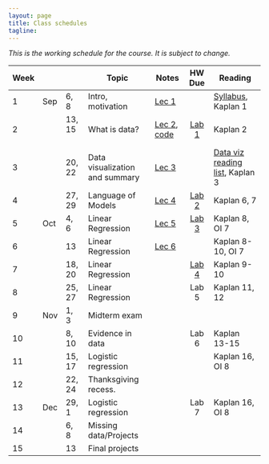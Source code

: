 ```yaml
---
layout: page
title: Class schedules
tagline: 
---
```



*This is the working schedule for the course. It is subject to change.*


Week |       |     | Topic   | Notes | HW Due | Reading
---- | ----- | --- | ------- | ----- |:------:| -------
 1   | Sep | 6, 8  | Intro, motivation | [Lec 1](../assets/lectures/lecture1-intro-regression/lecture1-intro-regression.pdf) | | [Syllabus](../assets/syllabus/data-stories-reich-syllabus.pdf), Kaplan 1
 2   |     | 13, 15  &nbsp;| What is data? | [Lec 2](../assets/lectures/lecture2-what-is-data/lecture2-what-is-data.pdf), [code](../assets/lectures/lecture2-what-is-data/sampling-code.R) | [Lab 1](../assets/labs/lab1-data/lab1-data.pdf) | Kaplan 2
 3   |     | 20, 22 | Data visualization and summary | [Lec 3](../assets/lectures/lecture3-data-viz/lecture3-data-viz.pdf) | | [Data viz reading list](data-viz-reading-list.html), Kaplan 3
 4   |     | 27, 29 | Language of Models | [Lec 4](../assets/lectures/lecture4-models/lecture4-model-language.pdf)  | [Lab 2](../assets/labs/lab2-blog/lab2-blog.pdf) |  Kaplan 6, 7
 5   | Oct | 4, 6   | Linear Regression | [Lec 5](../assets/lectures/lecture5-slr/lecture5-slr.pdf) | [Lab 3](../assets/labs/lab3-random/lab3-random.pdf) | Kaplan 8, OI 7 
 6   |     | 13     | Linear Regression | [Lec 6](../assets/lectures/lecture6-mlr/lecture6-mlr.pdf) |  |  Kaplan 8-10, OI 7
 7   |     | 18, 20 | Linear Regression |  | [Lab 4](../assets/labs/lab4-regress/lab4-regress.pdf) | Kaplan 9-10
 8   |     | 25, 27 | Linear Regression |  | Lab 5 |  Kaplan 11, 12 
 9   | Nov | 1, 3   | Midterm exam |  | | 
 10  |     | 8, 10  | Evidence in data |  | Lab 6 | Kaplan 13-15
 11  |     | 15, 17 | Logistic regression | |  | Kaplan 16, OI 8
 12  |     | 22, 24 | Thanksgiving recess. | |  |
 13  | Dec | 29, 1  | Logistic regression |  | Lab 7 | Kaplan 16, OI 8 
 14  |     | 6, 8   | Missing data/Projects |  | | 
 15  |     | 13     | Final projects | | | 


 
<!--

Principles_of_Analytic_Graphs
Exploratory_Graphs
Graphics_Devices_in_R
Plotting_Systems
Base_Plotting_System
Lattice_Plotting_System
Working_with_Colors
GGPlot2_Part1
GGPlot2_Part2
GGPlot2_Extras
Hierarchical_Clustering
K_Means_Clustering
Dimension_Reduction
Clustering_Example
CaseStudy


HW Idea: Each week a student presents a data story from a blog.

Week 1 & Introduction, motivation, and overview \\
 Reading: Kaplan 1
 Tues: course intro, intro regression slides, intro swirl
 Thurs: wits and wagers, course technology introduction, including intro to R

 
Week 2 & Understanding and visualizing data \\
 Reading: Data visualization papers: Messing
 Swirl: 
 Tues: Viz principles and examples
   http://www.pnas.org/content/112/16/4999.figures-only
   https://aje.oxfordjournals.org/content/176/8/726.full?sid=ef166df2-28ea-42da-8b82-d3a3984f9f3e
   https://aje.oxfordjournals.org/content/161/6/585.full?sid=ef166df2-28ea-42da-8b82-d3a3984f9f3e
 Thurs: Visualizing big data lecture
Week 3 & The Language of Models\\
Week 4 & Model formulas and coefficients\\
Week 5 & Fitting models to data\\
Week 6 & Confidence and uncertainty in models\\
Week 7 & Midterm review and exam\\
Week 8 & Logistic Regression\\
Week 9 & Poisson Regression\\
Week 10 & Smooth splines\\
Week 11 & Case study: NHANES dataset\\
Week 12 & Case study: NCHS dataset\\
Week 13 & Case study: Infant Health\\
Week 14 & Final projects
-->




<!-- Detailed schedules
 Week 1:
 Tuesday: Wits and Wagers, course introduction, lecture 1: what regression can and can't do 
 Thursday: course technology overview (knitr/RMarkdown, ggplot2, git), Lecture 2: SLR- least squares and geometry of regression
 
 Week 2:
 Tuesday: Snow day! 
 Thursday: WW, lecture 2: SLR - least squares and geometry of regression, lab 1
 
 Week 3: 
 Tuesday: quiz, Lecture 3: SLR - ANOVA , WW
 Thursday: show new reading section on website, Review HW problems 1: simpson's paradox, 2: including inline results in RMarkdown, Lecture 4: MLR intro, MLR lab2
 
 Week 4:
Tuesday: Lecture 5, NHANES analysis
Thursday: NHANES analysis, Lecture 6

Week 5: 
Thursday: Lecture 7, review of NHANES analyses 

Week 6:
Tuesday: MAP evaluation, Review of Lab 3 questions, Lecture 8, FWER in-class exercise
Thursday: WW, Lab 3/HW5 go over of tables, special topics lecture on simulations

Week 7:
Tues: review simulation homework ideas, model checking lecture
Thurs: review simulation homework results, model selection lecture

Week 8:
Tues: Quiz, W&W, open lab time
Thurs: Lecture on interactions

--- SPRING BREAK -- 

Week 9: 
Tues: WW, splines lecture, project overview
Thurs: covariate resampling(?)

Week 10: 
Tues: WW, missing data lecture
Thurs: Logistic regression

Week 11: 
Tues: Project workday (no professor)
Thurs: Longitudinal data, assign data visualization reading and finding an example

Week 12: 
Tues: Data visualization go-through and discussion.
Thurs: Longitudinal data lab, project work

brainstorm: what are inputs/outputs for backwards selection function?, 
 
 exercise: run a simulation studying the method of backwards selection based on p-value (step 1: write a function to perform backwards selection, step 2: simulate data, step 3: run backwards selection on simulated data)
 
 
 lab: analyze NHANES dataset 
 
  -->



<!--
#### Class 1 (Jan 21): Course Introduction 
_Activities_

* quiz: wits and wagers
* syllabus go-through, GitHub introduction
* in-class computer discussion
* class discussion: look at visualizations 
* Small group discussions
  * principles of effective data visualization
  * how to best collect WnW data
* Big group discussion/wrap-up

_Homework_

* Problem Set 1: Due Thursday, 2/13/2014 (by the beginning of class)
* Create GitHub account, pull course repo into a directory on your machine. For instructions, see [this video](http://www.youtube.com/watch?v=YxZ8J2rqhEM).
* Read through the syllabus
* Take [CAOS test](https://apps3.cehd.umn.edu/artist/user/scale_select.html)

#### Class 2 (Jan 23): Introduction to Regression
_Activites_

* introduction to ggplot2 (15 min)
* small groups: establish 5 specific criteria for creating good data visualizations (10 min)
* big group: consensus criteria (15 min)
* mini-lecture: introduction to regression (30 min)

_Homework_

* Problem Set 1: Due Thursday, 2/13/2014 (by the beginning of class)
* Create a short reproducible document (using knitr) that describes the basic structure of a dataset and summarizes some key features of the data using a few key tables and figures. Choose a dataset from [these datasets](http://biostat.mc.vanderbilt.edu/wiki/Main/DataSets) or the ones in the class Google Drive. If your dataset has a lot of variables, focus on a subset of them -- less than 6 or so -- for the purposes of this exercise. Your write-up should answer the following questions:
  * What is the background/context for this data? 
  * How many observations are there?
  * What is the unit of observation?
  * Is there any missing data? If so, are there patterns to the missingness?
  * What are the key variables and what do their distributions look like?
  * Is there a pair of variables that might work well for a Simple Linear Regression? (You don't necessarily need to run one, but you could.)
  * Are there any obvious outliers in the data?

#### Class 3 (Jan 28): Geometry of regression and least squares
_Activities_

* homework discussion/questions (10 min)
* warm-ups (10 min)
* mini-lecture: least squares and geometry of regression (30 min)
* lab: OpenIntro Lab 7. (20 min)
* exercise: Everyone make a guess at minimal RSS after three tries with the plot_ss(). Take averages in groups. Compare to minimal RSS based on summary(lm()) output.

_Homework_

* Problem Set 1: Due Thursday, 2/13/2014 (by the beginning of class)
* Add one or two simple linear regressions to your dataset write-up. 
* Finish OpenIntro Lab 7.
* Install the HSAUR2 package, read up on and explore the BtheB dataset (hint: ``?BtheB``). Be prepared to describe the dataset and answer questions about it in next class.

#### Class 4 (Jan 30): Hands-on SLR practice 
_Activities_

* warm-ups (10 min)
* introductions (5 min)
* OpenIntro lab 7 questions (5 min)
* More dataset descriptions/results, including BtheB (5 min)
* small groups: Formulate and fit a reasonable SLR model to BtheB dataset. (30 min)
* whole class: Present regressions. Talk about different model formulations and results. (15 min)

_Homework_

* Problem Set 1: Due Thursday, 2/13/2014 (by the beginning of class)
* In your small groups, create a write-up for a simple analysis of the BtheB dataset. Each group should create a repository on GitHub for their analysis. The .Rnw or .Rmd file that you use should be in that repository and every member of the group should have at least one commit or push to the repository before the next class. (You should not commit any additional files, like the .aux files from LaTeX compiling, just the files that are needed to comile your analysis.) Here is a minimal list of things that should be included in your write-up. I encourage you to push beyond just this list, however. 
  * A few sentences of background/context for the BtheB dataset.
  * A quantitative and/or visual description of what variables you chose to use for your analysis, along with a hypothesis (or two) that you will be testing.
  * A description of the characteristics of the missing data (including a figure if needed) and a statement and justification as to whether your group is concerned about the missingness having an impact on your analysis.
  * Results, with interpretation, of output from an SLR model. We haven't discussed yet using binary predictors or X variables, but feel free to include them. The interpretation is very similar. "For a one unit change in X, ..."
* Read [this description](http://nicercode.github.io/guides/functions/) of how to write and use functions in R.

#### Class 5 (Feb 4): R^2, ANOVA
_Activities_

* warm-ups (10 min)
* lecture: SLR final concepts (40 min)
* writing functions in R (15 min)

_Homework_

* Problem Set 1: Due Thursday, 2/13/2014 (by the beginning of class)
* Create a "slr()" R function that takes x and y vectors and outputs a list with two objects: (1) a fitted lm() object and (2) by-hand betas (calculated by likelihood or formulae). Try to write this as a function, but if you have trouble, then just write it as a few lines of R code and create an object as described.
* Use this new slr() function/code to refit the SLR models in your dataset writeup. Compare the results and make sure they are returning the same thing. 

#### Class 6 (Feb 6): Version control
_Activities_

* warm ups (15 min)
* demo: GitHub and RStudio demo (10 min)
* small groups: compare slr() functions from homework. summarize similarities and differences in approaches. Was there a consensus "best" approach? (20 min)

_Homework_

* Problem Set 1: Due Thursday, 2/13/2014 (by the beginning of class)

#### Class 7 (Feb 11): MLR interpretations
_Activities_

* warm ups: wits and wagers (15 min)
* small groups: collecting data on wits and wagers (10 min)
* homework update
* MLR coefficient interpretation and matrix notation (20 min)
* MLR example walk-through (15 min)

_Homework_

* Problem Set 1: Due __Tuesday, 2/25/2014__ (by the beginning of class)
* Add a fitted MLR to your dataset write-up. State the model, in equation form. Describe it in words. Interpret your fitted coefficients.

#### Class 8 (Feb 13): 
SNOW DAY, CLASS CANCELLED.

#### Class 9 (Feb 20): MLR estimation and notation 
_Activities_

* lecture: matrix formulation of MLR
* small groups: visualization crititque

_Homework_

* Problem Set 1: Due __Tuesday, 2/25/2014__ (by the beginning of class)
* &nbsp;

#### Class 10 (Feb 25): MLR collinearity
_Activities_

* wits and wagers CI exercise
* lecture: hat matrix, collinearity

_Homework_

* Problem Set 1: Due TODAY at beginning of class

#### Class 11 (Feb 27): MLR categorical variables
_Activities_

* Mid-semester course evaluations (25 min)
* lecture: MLR Categorical variables

_Homework_

* [Problem Set 2](ps2.html), Due Friday 3/7, 5pm. 

#### Class 12 (Mar 4): MLR inference and testing
_Activities_

* warm-ups
* lecture: MLR inference and testing (45 min)

_Homework_

* [Problem Set 2](ps2.html), Due Friday 3/7, 5pm.
* Include one global F test (with written interpretation) in your problem set 2 write-up.

#### Class 13 (Mar 6): MLR GLobal F Tests
_Activities_

* warm-ups: [vizualization critique](http://www.plosone.org/article/info%3Adoi%2F10.1371%2Fjournal.pone.0004726) (15 min)
* lecture: MLR Global F Tests (15 min)
* [F-test lab](../assets/lectures/class13_globalTests.html)
* GitHub demo: forking and pull requests

_Homework_

* [Problem Set 2](pages/ps2.html), Due Friday 3/7, 5pm.
* Visualization assignment: Please dig through the scientific literature (no limit on the discipline, but I'd encourage you to look in the literature for your field) and find a paper that uses some form of multiple linear regression models. The paper should be about modeling a continuous outcome (no logistic/log-linear/etc.. models) and could incorporate some more fancy modeling things than we've talked about (e.g. spline terms, polynomials, random effects). The paper should have a figure/graphic in it that attempts to visualize features of the regression. Post a link to the paper on Piazza (either a URL or a PDF file), with a note about which graphic you think is most relevant to the discussion, and describe what tool(s) you used to find the paper (e.g. Google Scholar, PubMed, Scopus, ...). Feel free to comment/start discussion on papers that other students post, but everyone is expected to find their own paper. I'll choose one that we'll talk about in more detail on Tuesday.

#### Class 14 (Mar 11): MLR non-parametric inference
_Activities_

* warm-ups (visualization critique)
* lecture: simulation and inference from resampling 
* permutation test lab ( [html](../assets/lectures/class14_permutationLab.html) | [source](../assets/lectures/class14_permutationLab.Rmd) )

_Homework_

* Start a new data analysis write-up, include a brief summary from the first round. 
* Add bootstrapped inference to the new write-up.

#### Class 15 (Mar 15): MLR diagnostics
_Activities_

* Data Fest promo with Andrew
* wits and wagers
* review of course expectations 
* demo and lecture: regression diagnostics 

_Homework_

* Dataset for final project proposed by Wednesday, March 26

#### Class 16 (Mar 25): MLR diagnostics (continued)
_Activities_

* wits and wagers
* lecture: regression diagnostics 
* project and class schedule check-in
* in groups: dataset discussions

_Homework_

* Dataset for final project proposed by Wednesday, March 26
* Individual project topics proposed by Wednesday, April 2
* Problem set 3 due Friday, April 4 at 5pm.

#### Class 17 (Mar 27): MLR model selection
_Activities_

* lecture: model selection
* FEV dataset walk-through analysis in class
* group work on projects

_Homework_

* Individual project topics proposed by Wednesday, April 2
* Problem set 3 due Friday, April 4 at 5pm.

#### Class 18 (April 1): MLR interactions, variable transformations
_Activities_

* lecture: interaction and variable transformations
* group work on projects

_Homework_

* Individual project topics proposed by Wednesday, April 2
* Problem set 3 due Friday, April 4 at 5pm.

#### Class 19 (April 3): Spline models
_Activities_

* lecture: finish interaction and variable transformations
* quiz
* lecture: spline models

_Homework_

* Problem set 3 due Friday, April 4 at 5pm.

#### Class 20 (April 8): GLMs and logistic regression
_Activities_

* project update: comments on group drafts and data summaries, timeline review, Google Drive system 
* lecture: GLM and logistic regression
* group work on projects

_Homework_

* Mon Apr 14: Draft of individual data analysis due (hand in PDF in your group's project folder on Google Drive)

#### Class 21 (April 10): Logistic regression competition
_Activities_

* logistic regression competition

_Homework_

* Mon Apr 14: Draft of individual data analysis due (hand in PDF in your group's project folder on Google Drive)

-->

